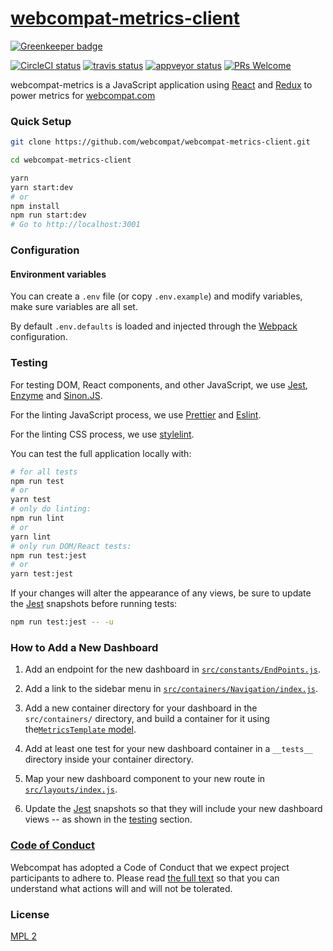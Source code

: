 # [webcompat-metrics-client][website]

[![Greenkeeper badge](https://badges.greenkeeper.io/webcompat/webcompat-metrics-client.svg)](https://greenkeeper.io/)

[website]: https://webcompat.com/

[![CircleCI status]][circle-ci]
[![travis status]][travis-ci]
[![appveyor status]][appveyor-ci]
[![PRs Welcome]][make-a-pull-request]

webcompat-metrics is a JavaScript application using [React] and [Redux] to power metrics for [webcompat.com]

### Quick Setup

```bash
git clone https://github.com/webcompat/webcompat-metrics-client.git

cd webcompat-metrics-client

yarn
yarn start:dev
# or
npm install
npm run start:dev
# Go to http://localhost:3001
```

### Configuration
#### Environment variables

You can create a `.env` file (or copy `.env.example`) and modify variables, make sure variables are all set.

By default `.env.defaults` is loaded and injected through the [Webpack] configuration.

### Testing

For testing DOM, React components, and other JavaScript, we use [Jest], [Enzyme] and [Sinon.JS].

For the linting JavaScript process, we use [Prettier] and [Eslint].

For the linting CSS process, we use [stylelint].

You can test the full application locally with:

```bash
# for all tests
npm run test
# or
yarn test
# only do linting:
npm run lint
# or
yarn lint
# only run DOM/React tests:
npm run test:jest
# or
yarn test:jest
```

If your changes will alter the appearance of any views, be sure to update the [Jest] snapshots before running tests:

```bash
npm run test:jest -- -u
```

### How to Add a New Dashboard

1. Add an endpoint for the new dashboard in [`src/constants/EndPoints.js`](https://github.com/webcompat/webcompat-metrics-client/blob/a65bcd87702425fba9f39fa6d026c1bcb2e488c0/src/constants/EndPoints.js#L12).
   
2. Add a link to the sidebar menu in [`src/containers/Navigation/index.js`](https://github.com/webcompat/webcompat-metrics-client/blob/a65bcd87702425fba9f39fa6d026c1bcb2e488c0/src/containers/Navigation/index.js#L52).
   
3. Add a new container directory for your dashboard in the `src/containers/` directory, and build a container for it using the[`MetricsTemplate` model](https://github.com/webcompat/webcompat-metrics-client/blob/a65bcd87702425fba9f39fa6d026c1bcb2e488c0/src/containers/MetricsTemplate/index.js#L24).
   
4. Add at least one test for your new dashboard container in a `__tests__` directory inside your container directory.
   
5. Map your new dashboard component to your new route in [`src/layouts/index.js`](https://github.com/webcompat/webcompat-metrics-client/blob/a65bcd87702425fba9f39fa6d026c1bcb2e488c0/src/layouts/index.js#L24).
   
6. Update the [Jest] snapshots so that they will include your new dashboard views -- as shown in the [testing](#testing) section.

### [Code of Conduct]

Webcompat has adopted a Code of Conduct that we expect project participants to adhere to. Please read [the full text] so that you can understand what actions will and will not be tolerated.

### License

[MPL 2](./LICENSE)

[prs welcome]: https://img.shields.io/badge/PRs-welcome-brightgreen.svg?style=flat-square
[circleci status]: https://circleci.com/gh/webcompat/webcompat-metrics-client/tree/master.svg?style=shield
[circle-ci]: https://circleci.com/gh/webcompat/webcompat-metrics-client/tree/master
[travis status]: https://travis-ci.org/webcompat/webcompat-metrics-client.svg?branch=master
[travis-ci]: https://travis-ci.org/webcompat/webcompat-metrics-client
[appveyor status]: https://ci.appveyor.com/api/projects/status/o3fd2d32rxstpak4/branch/master?svg=true
[appveyor-ci]: https://ci.appveyor.com/project/magsout/webcompat-metrics-client/branch/master
[make-a-pull-request]: http://makeapullrequest.com
[jest]: https://facebook.github.io/jest/
[enzyme]: http://airbnb.io/enzyme/
[sinon.js]: http://sinonjs.org/
[prettier]: https://prettier.io/
[eslint]: https://eslint.org/
[stylelint]: https://stylelint.io/
[webcompat.com]: https://webcompat.com
[webpack]: https://webpack.js.org/
[react]: https://reactjs.org/
[redux]: https://redux.js.org/
[code of conduct]: https://github.com/webcompat/webcompat-metrics-client/blob/master/CODE_OF_CONDUCT.md
[the full text]: https://github.com/webcompat/webcompat-metrics-client/blob/master/CODE_OF_CONDUCT.md
